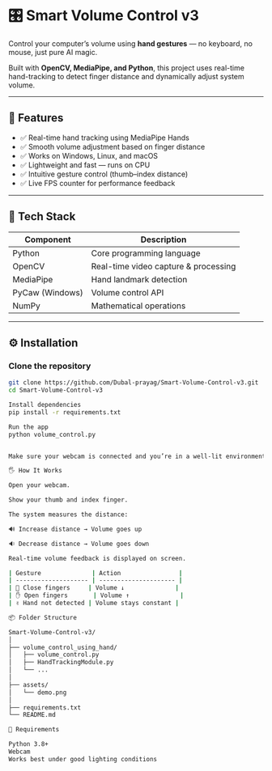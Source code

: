 # 🎛️ Smart Volume Control v3

Control your computer’s volume using **hand gestures** — no keyboard, no mouse, just pure AI magic.

Built with **OpenCV, MediaPipe, and Python**, this project uses real-time hand-tracking to detect finger distance and dynamically adjust system volume.

---

## 🚀 Features

- ✅ Real-time hand tracking using MediaPipe Hands  
- ✅ Smooth volume adjustment based on finger distance  
- ✅ Works on Windows, Linux, and macOS  
- ✅ Lightweight and fast — runs on CPU  
- ✅ Intuitive gesture control (thumb–index distance)  
- ✅ Live FPS counter for performance feedback  

---

## 🧠 Tech Stack

| Component       | Description                        |
|-----------------|------------------------------------|
| Python          | Core programming language           |
| OpenCV          | Real-time video capture & processing|
| MediaPipe       | Hand landmark detection             |
| PyCaw (Windows) | Volume control API                  |
| NumPy           | Mathematical operations             |

---

## ⚙️ Installation

### Clone the repository
```bash
git clone https://github.com/Dubal-prayag/Smart-Volume-Control-v3.git
cd Smart-Volume-Control-v3

Install dependencies
pip install -r requirements.txt

Run the app
python volume_control.py


Make sure your webcam is connected and you’re in a well-lit environment for best results.

🖐️ How It Works

Open your webcam.

Show your thumb and index finger.

The system measures the distance:

🔊 Increase distance → Volume goes up

🔉 Decrease distance → Volume goes down

Real-time volume feedback is displayed on screen.

| Gesture              | Action                |
| -------------------- | --------------------- |
| 🤏 Close fingers     | Volume ↓              |
| ✋ Open fingers       | Volume ↑              |
| ✌️ Hand not detected | Volume stays constant |

📦 Folder Structure

Smart-Volume-Control-v3/
│
├── volume_control_using_hand/
│   ├── volume_control.py
│   ├── HandTrackingModule.py
│   └── ...
│
├── assets/
│   └── demo.png
│
├── requirements.txt
└── README.md

🧰 Requirements

Python 3.8+
Webcam
Works best under good lighting conditions


